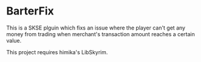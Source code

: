 # BarterFix
This is a SKSE plguin which fixs an issue where the player can't get any money from trading when merchant's transaction amount reaches a certain value.

This project requires himika's LibSkyrim.
